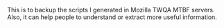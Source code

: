 This is to backup the scripts I generated in Mozilla TWQA MTBF servers.
Also, it can help people to understand or extract more useful information.
